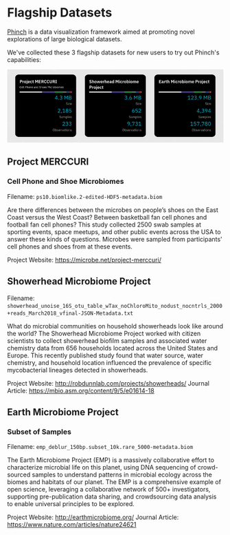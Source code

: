 Flagship Datasets
=================

[Phinch](https://github.com/PhinchApp/Phinch) is a data visualization framework aimed at promoting novel explorations of large biological datasets. 

We've collected these 3 flagship datasets for new users to try out Phinch's capabilities:

![datasets](datasets.png)

Project MERCCURI
----------------

### Cell Phone and Shoe Microbiomes

Filename: `ps10.biomlike.2-edited-HDF5-metadata.biom`

Are there differences between the microbes on people’s shoes on the East Coast versus the West Coast? Between basketball fan cell phones and football fan cell phones? This study collected 2500 swab samples at sporting events, space meetups, and other public events across the USA to answer these kinds of questions. Microbes were sampled from participants' cell phones and shoes from at these events.

Project Website: https://microbe.net/project-merccuri/


Showerhead Microbiome Project
-----------------------------

Filename: `showerhead_unoise_16S_otu_table_wTax_noChloroMito_nodust_nocntrls_2000+reads_March2018_vfinal-JSON-Metadata.txt`

What do microbial communities on household showerheads look like around the world? The Showerhead Microbiome Project worked with citizen scientists to collect showerhead biofilm samples and associated water chemistry data from 656 households located across the United States and Europe. This recently published study found that water source, water chemistry, and household location influenced the prevalence of specific mycobacterial lineages detected in showerheads.

Project Website: http://robdunnlab.com/projects/showerheads/
Journal Article: https://mbio.asm.org/content/9/5/e01614-18


Earth Microbiome Project
------------------------

### Subset of Samples

Filename: `emp_deblur_150bp.subset_10k.rare_5000-metadata.biom`

The Earth Microbiome Project (EMP) is a massively collaborative effort to characterize microbial life on this planet, using DNA sequencing of crowd-sourced samples to understand patterns in microbial ecology across the biomes and habitats of our planet. The EMP is a comprehensive example of open science, leveraging a collaborative network of 500+ investigators, supporting pre-publication data sharing, and crowdsourcing data analysis to enable universal principles to be explored. 

Project Website: http://earthmicrobiome.org/
Journal Article: https://www.nature.com/articles/nature24621

